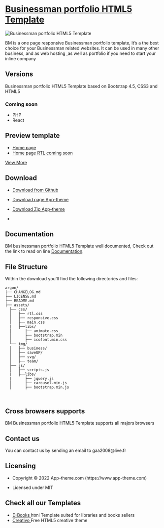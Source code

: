 <h1><a href="https://www.app-theme.com/BM-businessman-HTML5-Template-1">Businessman portfolio HTML5 Template</a></h1>

<p><img src="https://www.app-theme.com/assets/img/template/BM.webp" alt="Businessman portfolio HTML5 Template" /></p>

<p>BM is a one page responsive Businessman portfolio template, It’s a the best choice for your Businessman related websites. It can be used in many other business, and as web hosting ,as well as portfolio if you need to start your inline company</p>




<h2 id="versions">Versions</h2>

<p>Businessman portfolio  HTML5 Template based on Bootstrap 4.5, CSS3 and HTML5</p>


<h3 id="coming-soon">Coming soon</h3>

<ul>
  <li>PHP</li>
  <li>React</li>
</ul>

<h2>Preview template</h2>

<ul>
  <li><a href="https://www.app-theme.com/BM/index.html">Home page</a></li>
  <li><a href="https://www.app-theme.com/BM/index.html">Home page RTL coming soon</a></li>
</ul>

<p><a href="https://www.app-theme.com">View More</a></p>

<h2 id="download-and-installation">Download</h2>

<ul>
  <li><a href="https://github.com/creativetimofficial/argon-design-system/archive/master.zip">Download from Github</a></li>
  <li>
    <p><a href="https://www.app-theme.com/BM-businessman-HTML5-Template-1">Download page App-theme</a></p>
  </li>
   <li>
    <p><a href="https://www.app-theme.com/upload/www-app-theme-com-BW.zip">Download Zip App-theme</a></p>
  </li>
  <li>

</ul>

<h2 id="documentation">Documentation</h2>

<p>BM businessman  portfolio HTML5 Template well documented, Check out the link to read on line  <a href="https://www.app-theme.com/documentation/creativo/index.html">Documentation</a>.</p>

<h2 id="file-structure">File Structure</h2>

<p>Within the download you’ll find the following directories and files:</p>

<div class="highlighter-rouge"><div class="highlight"><pre class="highlight"><code>argon/
├── CHANGELOG.md
├── LICENSE.md
├── README.md
├── assets/
  ├── css/
  │   ├── rtl.css
  │   ├── responsive.css
  │   ├── main.css
  |   ├──libs/
  |      ├── animate.css
  │      ├── bootstrap.min
  │      ├── icofont.min.css
  └── img/
  │   ├── business/
  │   ├── saveUP/
  │   ├── svg/
  │   ├── team/
  ├── js/
  │   ├── scripts.js
  |   ├──libs/
  |      ├── jquery.js
  │      ├── carousel.min.js
  │      ├── bootstrap.min.js


</code></pre></div></div>

<h2 id="browser-support">Cross browsers supports</h2>

<p>BM Businessman portfolio HTML5 Template supports all majors browsers</p>




<h2 id="technical-support-or-questions">Contact us</h2>

<p>You can contact us by sending an email to gaa2008@live.fr </p>

<h2 id="licensing">Licensing</h2>

<ul>
  <li>
    <p>Copyright © 2022 App-theme.com  (https://www.app-theme.com)</p>
  </li>
  <li>
    <p>Licensed under MIT </p>
  </li>
</ul>

<h2 id="useful-links">Check all our  Templates</h2>

<ul>

  <li><a href="https://www.app-theme.com/MyBook-Full-Responsive-bootstrap-E-books-theme-1">E-Books </a> html Template suited for libraries and books sellers</li>
  <li><a href="https://www.app-theme.com/Creativo-Free-download-creative-bootstrap-template-3">Creativo </a> Free HTML5 creative theme</li>
</ul>



